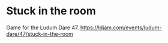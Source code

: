 # Stuck in the room
Game for the Ludum Dare 47.
https://ldjam.com/events/ludum-dare/47/stuck-in-the-room
